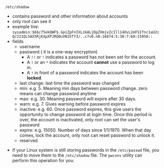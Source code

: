 `/etc/shadow`
* contains password and other information about accounts
* only root can see it
* example line: `sysadmin:$6$c75ekQWF$.GpiZpFnIXLzkALjDpZXmjxZcIll14OvL2mFSIfnc1aU2cQ/221QL5AX5RjKXpXPJRQ0uVN35TY3/..c7v0.n0:16874:5:30:7:60:15050::`
* fields
  * username
  * password ( it is a one-way encryption)
    - A `!!` or `!` indicates a password has not been set for the account.
    - A `!` or an `*` indicates the account **cannot** use a password to log in.
    - A `!` in front of a password indicates the account has been **locked**.
  * last change: last time the password was changed
  * min: e.g. 5. Meaning min days between password change. zero means can change password anytime
  * max: e.g. 30. Meaning password will expire after 30 days.
  * warn: e.g. 7. Gives warning before password expires
  * inactive: e.g. 60. Once password expires, this give users the opportunity to change password at login time. Once this period is over, the account is inactivated, only root can set the user's password
  * expire: e.g. 15050. Number of days since 1/1/1970. When that day comes, lock the account, only root can reset password to unlock it.
  * reserved

- If your Linux system is still storing passwords in the `/etc/passwd` file, you need to move them to the `/etc/shadow` file. The `pwconv` utility can perform this operation for you.
